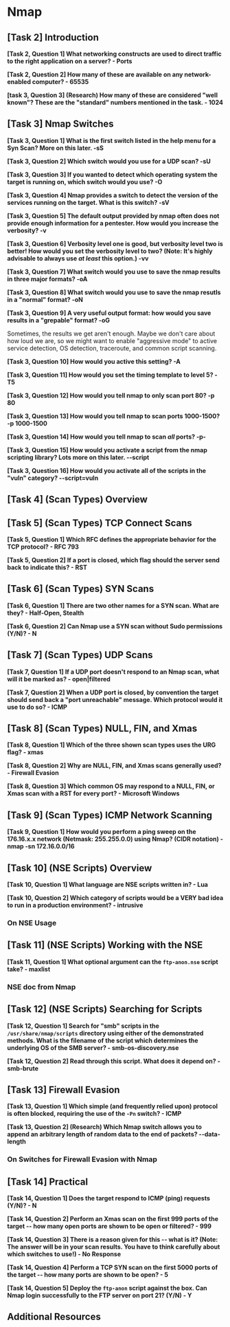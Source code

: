# Nmap

## [Task 2] Introduction

**[Task 2, Question 1] What networking constructs are used to direct traffic to the right application on a server? - Ports**

**[Task 2, Question 2] How many of these are available on any network-enabled computer? - 65535**

**[task 3, Question 3] (Research) How many of these are considered "well known"? These are the "standard" numbers mentioned in the task. - 1024**

## [Task 3] Nmap Switches

**[Task 3, Question 1] What is the first switch listed in the help menu for a Syn Scan? More on this later. -sS**

**[Task 3, Question 2] Which switch would you use for a UDP scan? -sU**

**[Task 3, Question 3] If you wanted to detect which operating system the target is running on, which switch would you use? -O**

**[Task 3, Question 4] Nmap provides a switch to detect the version of the services running on the target. What is this switch? -sV**

**[Task 3, Question 5] The default output provided by nmap often does not provide enough information for a pentester. How would you increase the verbosity? -v**

**[Task 3, Question 6] Verbosity level one is good, but verbosity level two is better! How would you set the verbosity level to two? (Note: It's highly advisable to always use *at least* this option.) -vv**

**[Task 3, Question 7] What switch would you use to save the nmap results in three major formats? -oA**

**[Task 3, Question 8] What switch would you use to save the nmap resutls in a "normal" format? -oN**

**[Task 3, Question 9] A very useful output format: how would you save results in a "grepable" format? -oG**

Sometimes, the results we get aren't enough. Maybe we don't care about how loud we are, so we might want to enable "aggressive mode" to active service detection, OS detection, traceroute, and common script scanning.

**[Task 3, Question 10] How would you active this setting? -A**

**[Task 3, Question 11] How would you set the timing template to level 5? -T5**

**[Task 3, Question 12] How would you tell nmap to only scan port 80? -p 80**

**[Task 3, Question 13] How would you tell nmap to scan ports 1000-1500? -p 1000-1500**

**[Task 3, Question 14] How would you tell nmap to scan *all* ports? -p-**

**[Task 3, Question 15] How would you activate a script from the nmap scripting library? Lots more on this later. --script**

**[Task 3, Question 16] How would you activate all of the scripts in the "vuln" category? --script=vuln**

## [Task 4] (Scan Types) Overview

## [Task 5] (Scan Types) TCP Connect Scans

**[Task 5, Question 1] Which RFC defines the appropriate behavior for the TCP protocol? - RFC 793**

**[Task 5, Question 2] If a port is closed, which flag should the server send back to indicate this? - RST**

## [Task 6] (Scan Types) SYN Scans

**[Task 6, Question 1] There are two other names for a SYN scan. What are they? - Half-Open, Stealth**

**[Task 6, Question 2] Can Nmap use a SYN scan without Sudo permissions (Y/N)? - N**

## [Task 7] (Scan Types) UDP Scans

**[Task 7, Question 1] If a UDP port doesn't respond to an Nmap scan, what will it be marked as? - open|filtered**

**[Task 7, Question 2] When a UDP port is closed, by convention the target should send back a "port unreachable" message. Which protocol would it use to do so? - ICMP**

## [Task 8] (Scan Types) NULL, FIN, and Xmas

**[Task 8, Question 1] Which of the three shown scan types uses the URG flag? - xmas**

**[Task 8, Question 2] Why are NULL, FIN, and Xmas scans generally used? - Firewall Evasion**

**[Task 8, Question 3] Which common OS may respond to a NULL, FIN, or Xmas scan with a RST for every port? - Microsoft Windows**

## [Task 9] (Scan Types) ICMP Network Scanning

**[Task 9, Question 1] How would you perform a ping sweep on the 176.16.x.x network (Netmask: 255.255.0.0) using Nmap? (CIDR notation) - nmap -sn 172.16.0.0/16**

## [Task 10] (NSE Scripts) Overview

**[Task 10, Question 1] What language are NSE scripts written in? - Lua**

**[Task 10, Question 2] Which category of scripts would be a VERY bad idea to run in a production environment? - intrusive**

### On NSE Usage

## [Task 11] (NSE Scripts) Working with the NSE

**[Task 11, Question 1] What optional argument can the `ftp-anon.nse` script take? - maxlist**

### NSE doc from Nmap

## [Task 12] (NSE Scripts) Searching for Scripts

**[Task 12, Question 1] Search for "smb" scripts in the `/usr/share/nmap/scripts` directory using either of the demonstrated methods. What is the filename of the script which determines the underlying OS of the SMB server? - smb-os-discovery.nse**

**[Task 12, Question 2] Read through this script. What does it depend on? - smb-brute**

## [Task 13] Firewall Evasion

**[Task 13, Question 1] Which simple (and frequently relied upon) protocol is often blocked, requiring the use of the `-Pn` switch? - ICMP**

**[Task 13, Question 2] (Research) Which Nmap switch allows you to append an arbitrary length of random data to the end of packets? --data-length**

### On Switches for Firewall Evasion with Nmap

## [Task 14] Practical

**[Task 14, Question 1] Does the target respond to ICMP (ping) requests (Y/N)? - N**

**[Task 14, Question 2] Perform an Xmas scan on the first 999 ports of the target -- how many open ports are shown to be open or filtered? - 999**

**[Task 14, Question 3] There is a reason given for this -- what is it? (Note: The answer will be in your scan results. You have to think carefully about which switches to use!) - No Response**

**[Task 14, Question 4] Perform a TCP SYN scan on the first 5000 ports of the target -- how many ports are shown to be open? - 5**

**[Task 14, Question 5] Deploy the `ftp-anon` script against the box. Can Nmap login successfully to the FTP server on port 21? (Y/N) - Y**

## Additional Resources

